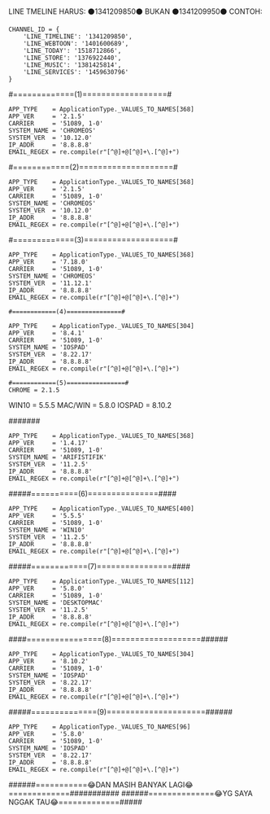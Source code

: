 LINE TMELINE HARUS: ⚫1341209850⚫
                           BUKAN ⚫1341209950⚫
CONTOH:

    CHANNEL_ID = {
        'LINE_TIMELINE': '1341209850',
        'LINE_WEBTOON': '1401600689',
        'LINE_TODAY': '1518712866',
        'LINE_STORE': '1376922440',
        'LINE_MUSIC': '1381425814',
        'LINE_SERVICES': '1459630796'
    }

#=============(1)==================#

    APP_TYPE    = ApplicationType._VALUES_TO_NAMES[368]
    APP_VER     = '2.1.5'
    CARRIER     = '51089, 1-0'
    SYSTEM_NAME = 'CHROMEOS'
    SYSTEM_VER  = '10.12.0'
    IP_ADDR     = '8.8.8.8'
    EMAIL_REGEX = re.compile(r"[^@]+@[^@]+\.[^@]+")
    
#============(2)====================#

    APP_TYPE    = ApplicationType._VALUES_TO_NAMES[368]
    APP_VER     = '2.1.5'
    CARRIER     = '51089, 1-0'
    SYSTEM_NAME = 'CHROMEOS'
    SYSTEM_VER  = '10.12.0'
    IP_ADDR     = '8.8.8.8'
    EMAIL_REGEX = re.compile(r"[^@]+@[^@]+\.[^@]+")

#=============(3)===================#

    APP_TYPE    = ApplicationType._VALUES_TO_NAMES[368]
    APP_VER     = '7.18.0'
    CARRIER     = '51089, 1-0'
    SYSTEM_NAME = 'CHROMEOS'
    SYSTEM_VER  = '11.12.1'
    IP_ADDR     = '8.8.8.8'
    EMAIL_REGEX = re.compile(r"[^@]+@[^@]+\.[^@]+")
    
    #============(4)===============#
    
    APP_TYPE    = ApplicationType._VALUES_TO_NAMES[304]
    APP_VER     = '8.4.1'
    CARRIER     = '51089, 1-0'
    SYSTEM_NAME = 'IOSPAD'
    SYSTEM_VER  = '8.22.17'
    IP_ADDR     = '8.8.8.8'
    EMAIL_REGEX = re.compile(r"[^@]+@[^@]+\.[^@]+")
    
    #============(5)================#
    CHROME = 2.1.5
WIN10 = 5.5.5
MAC/WIN = 5.8.0
IOSPAD = 8.10.2

#######

    APP_TYPE    = ApplicationType._VALUES_TO_NAMES[368]
    APP_VER     = '1.4.17'
    CARRIER     = '51089, 1-0'
    SYSTEM_NAME = 'ARIFISTIFIK'
    SYSTEM_VER  = '11.2.5'
    IP_ADDR     = '8.8.8.8'
    EMAIL_REGEX = re.compile(r"[^@]+@[^@]+\.[^@]+")

#####==========(6)===============####

    APP_TYPE    = ApplicationType._VALUES_TO_NAMES[400]
    APP_VER     = '5.5.5'
    CARRIER     = '51089, 1-0'
    SYSTEM_NAME = 'WIN10'
    SYSTEM_VER  = '11.2.5'
    IP_ADDR     = '8.8.8.8'
    EMAIL_REGEX = re.compile(r"[^@]+@[^@]+\.[^@]+")
    
#####============(7)================####


    APP_TYPE    = ApplicationType._VALUES_TO_NAMES[112]
    APP_VER     = '5.8.0'
    CARRIER     = '51089, 1-0'
    SYSTEM_NAME = 'DESKTOPMAC'
    SYSTEM_VER  = '11.2.5'
    IP_ADDR     = '8.8.8.8'
    EMAIL_REGEX = re.compile(r"[^@]+@[^@]+\.[^@]+")
   

 ####================(8)===================######
        
    APP_TYPE    = ApplicationType._VALUES_TO_NAMES[304]
    APP_VER     = '8.10.2'
    CARRIER     = '51089, 1-0'
    SYSTEM_NAME = 'IOSPAD'
    SYSTEM_VER  = '8.22.17'
    IP_ADDR     = '8.8.8.8'
    EMAIL_REGEX = re.compile(r"[^@]+@[^@]+\.[^@]+")
    
#####==============(9)=====================######
        
    APP_TYPE    = ApplicationType._VALUES_TO_NAMES[96]
    APP_VER     = '5.8.0'
    CARRIER     = '51089, 1-0'
    SYSTEM_NAME = 'IOSPAD'
    SYSTEM_VER  = '8.22.17'
    IP_ADDR     = '8.8.8.8'
    EMAIL_REGEX = re.compile(r"[^@]+@[^@]+\.[^@]+")
    
######===========😂DAN MASIH BANYAK LAGI😂=============###########
######==============😂YG SAYA NGGAK TAU😂=============#####